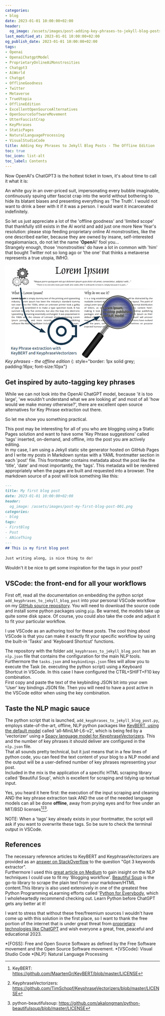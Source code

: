 ```yaml
---
categories:
- blog
date: 2023-01-01 10:00:00+02:00
header:
  og_image: /assets/images/post-adding-key-phrases-to-jekyll-blog-posts-_-the-offline-edition-001.png
last_modified_at: 2023-01-01 10:00:00+02:00
og_publish_date: 2023-01-01 10:00:00+02:00
tags:
- Openai
- OpenaiChatgptModel
- ProprietaryOnlineAiMonstrosities
- Chatgpt3
- AiWorld
- Chatgpt
- OfflineGoodness
- Twitter
- Metaverse
- TrueUtopia
- OfflineEdition
- ExcellentOpenSourceAlternatives
- OpenSourceSoftwareMovement
- UtterFascistCrap
- KeyPhrases
- StaticPages
- NaturalLanguageProcessing
- VisualStudioCode
title: Adding Key Phrases to Jekyll Blog Posts - The Offline Edition
toc: true
toc_icon: list-alt
toc_label: Contents
---
```


Now OpenAI's ChatGPT3 is the hottest ticket in town, it's about time to call it what it is:

An white guy in an over-priced suit, impersonating every bubble imaginable, continuously spuing utter fascist crap into the world without bothering to hide its blatant biases and presenting everything as 'The Truth'. I would not want to drink a beer with it if it was a person. I would want it incarcerated indefinitely.

So let us just appreciate a lot of the 'offline goodness' and 'limited scope' that thankfully still exists in the AI world and add just one more New Year's resolution: please stop feeding proprietary online AI monstrosities, like the one described earlier, because they are owned by insane, self-interested megalomaniacs, do not let the name '**Open**AI' fool you...  
Strangely enough, those 'monstrosities' do have a lot in common with 'him' that bought Twitter not so long ago or 'the one' that thinks a metaverse represents a true utopia, IMHO.

![Key phrases - the offline edition ](/assets/images/post-adding-key-phrases-to-jekyll-blog-posts-_-the-offline-edition-001.png)
*Key phrases - the offline edition*
{: style="border: 1px solid grey; padding:16px; font-size:10px"}

## Get inspired by auto-tagging key phrases

While we can not look into the OpenAI ChatGPT model, because 'it is too large', 'we wouldn't understand what we are looking at' and most of all 'how would we make money otherwise?', there are excellent open source alternatives for Key Phrase extraction out there.

So let me show you something practical.

This post may be interesting for all of you who are blogging using a Static Pages solution and want to have some 'Key Phrase suggestions' called 'tags' inserted, on-demand, and offline, into the post you are actively editing.  
In my case, I am using a Jekyll static site generator hosted on GitHub Pages and I write my posts in Markdown syntax with a YAML frontmatter section in each 'post' file. This frontmatter contains metadata about the post like the 'title', 'date' and most importantly, the 'tags'. This metadata will be rendered appropriately when the pages are built and requested into a browser. The markdown source of a post will look something like this:

```markdown
---
title: My first blog post
date: 2023-01-01 10:00:00+02:00
header:
  og_image: /assets/images/post-my-first-blog-post-001.png
categories:
- blog
tags:
- FirstBlog
- Post
- ANiceThing
---
## This is my first blog post

Just writing along, is nice thing to do!
```

Wouldn't it be nice to get some inspiration for the tags in your post?

## VSCode: the front-end for all your workflows

First off, read all the documentation on embedding the python script `add_keyphrases_to_jekyll_blog_post` into your personal VSCode workflow on my [GitHub source repository][4]. You will need to download the source code and install some python packages using `pip`. Be warned, the models take up quite some disk space. Of course, you could also take the code and adjust it to fit your particular workflow.

I use VSCode as an authoring tool for these posts. The cool thing about VSCode is that you can make it exactly fit your specific workflow by using the built-in 'Tasks' and 'Keyboard Shortcut' functions.

The repository with the folder `add_keyphrases_to_jekyll_blog_post` has an `nlp.json` file that contains the configuration for the main NLP tools. Furthermore the `tasks.json` and `keybindings.json` files will allow you to execute the Task (ie. executing the python script) using a Keyboard Shortcut in VSCode. In this case I have configured the CTRL+SHIFT+F10 key combination.  
First copy and paste the text of the keybinding JSON bit into your own 'User' key bindings JSON file. Then you will need to have a post active in the VSCode editor when using the key combination.

## Taste the NLP magic sauce

The python script that is launched, `add_keyphrases_to_jekyll_blog_post.py`, employs state-of-the-art, offline, NLP python packages like [KeyBERT, using the default model][2] called 'all-MiniLM-L6-v2', which is being fed by a 'vectorizer' using a [Spacy language model for KeyphraseVectorizers][3]. This and the number of key phrases it should deliver are configured in the `nlp.json` file.  
That all sounds pretty technical, but it just means that in a few lines of python code, you can feed the text content of your blog to a NLP model and the output will be a user-defined number of key phrases representing your post.  
Included in the mix is the application of a specific HTML scraping library called 'Beautiful Soup', which is excellent for scraping and tidying up textual input.

Yes, you heard it here first: the execution of the input scraping and cleaning AND the key phrase extraction task AND the use of the needed language models can all be done **offline**, away from prying eyes and for free under an MIT/BSD licenses[^2][^3][^4].

NOTE: When a 'tags' key already exists in your frontmatter, the script will ask if you want to overwrite these tags. So be sure to check the terminal output in VSCode.

## References

The necessary reference articles to KeyBERT and KeyphraseVectorizers are provided as an [answer on StackOverflow][1] to the question "Gpt 3 keywords extractor".  
Furthermore I used this [great article on Medium][5] to gain insight on the NLP techniques I could use to fit my 'Blogging workflow'.
[Beautiful Soup][7] is the go-to library to scrape the plain text from your markdown/HTML content.This library is also used extensively in one of the greatest free Python Programming eLearning efforts called '[Python for Everybody][8], which I wholeheartedly recommend checking out. Learn Python before ChatGPT gets any better at it!

I want to stress that without these free/freemium sources I wouldn't have come up with this solution in the first place, so I want to thank the free portion of the internet that is under great threat from [proprietary technologies like ChatGPT][6] and wish everyone a great, free, peaceful and educational 2023.

<!-- Begin FootNotes -->

[^1]: Microsoft 365, formerly Office 365, is a line of subscription services offered by Microsoft which adds to and includes the Microsoft Office product line. The brand was launched on July 10, 2017, for a superset of Office 365 with Windows 10 Enterprise licenses and other cloud-based security and device management products.
[^2]: KeyBERT: https://github.com/MaartenGr/KeyBERT/blob/master/LICENSE
[^3]: KeyphraseVectorizers: https://github.com/TimSchopf/KeyphraseVectorizers/blob/master/LICENSE
[^4]: python-beautifulsoup: https://github.com/akalongman/python-beautifulsoup/blob/master/LICENSE

<!-- End FootNotes -->

<!-- Begin Abbreviations -->

*[FOSS]: Free and Open Source Software as defined by the Free Software movement and the Open Source Software movement.
*[VSCode]: Visual Studio Code
*[NLP]: Natural Language Processing

<!-- End Abbreviations -->

<!-- Begin References -->

[1]: https://stackoverflow.com/a/72713393
[2]: https://www.sbert.net/docs/pretrained_models.html#model-overview
[3]: https://github.com/TimSchopf/KeyphraseVectorizers#reuse-a-spacy-language-object
[4]: https://github.com/SjoerdV/PublicPythonProjects/blob/main/docs/README.md
[5]: https://towardsdatascience.com/enhancing-keybert-keyword-extraction-results-with-keyphrasevectorizers-3796fa93f4db
[6]: https://en.wikipedia.org/wiki/ChatGPT
[7]: https://www.crummy.com/software/BeautifulSoup/
[8]: https://www.py4e.com/

<!-- End References -->
